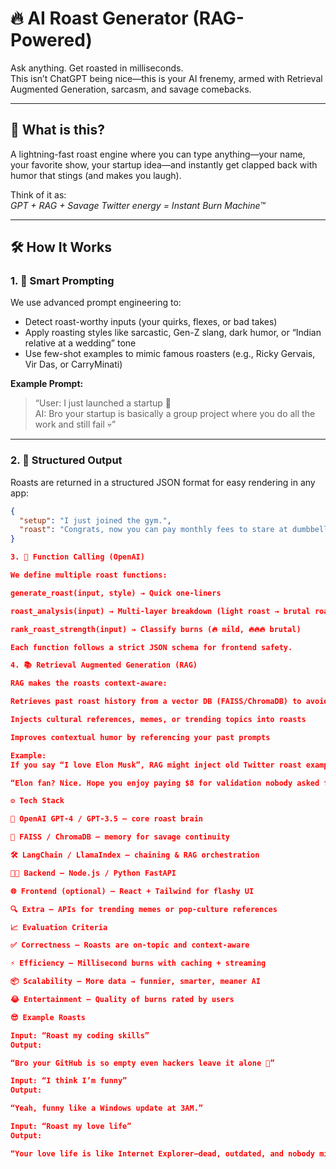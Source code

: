 # 🔥 AI Roast Generator (RAG-Powered)

Ask anything. Get roasted in milliseconds.  
This isn’t ChatGPT being nice—this is your AI frenemy, armed with Retrieval Augmented Generation, sarcasm, and savage comebacks.  

---

## 🚀 What is this?
A lightning-fast roast engine where you can type anything—your name, your favorite show, your startup idea—and instantly get clapped back with humor that stings (and makes you laugh).  

Think of it as:  
*GPT + RAG + Savage Twitter energy = Instant Burn Machine™*  

---

## 🛠️ How It Works

### 1. 🧠 Smart Prompting
We use advanced prompt engineering to:  
- Detect roast-worthy inputs (your quirks, flexes, or bad takes)  
- Apply roasting styles like sarcastic, Gen-Z slang, dark humor, or “Indian relative at a wedding” tone  
- Use few-shot examples to mimic famous roasters (e.g., Ricky Gervais, Vir Das, or CarryMinati)  

**Example Prompt:**  
> “User: I just launched a startup 🚀  
AI: Bro your startup is basically a group project where you do all the work and still fail 💀”  

---

### 2. 🧾 Structured Output
Roasts are returned in a structured JSON format for easy rendering in any app:  

```json
{
  "setup": "I just joined the gym.",
  "roast": "Congrats, now you can pay monthly fees to stare at dumbbells you’ll never lift 💪😭"
}

3. 🧩 Function Calling (OpenAI)

We define multiple roast functions:

generate_roast(input, style) → Quick one-liners

roast_analysis(input) → Multi-layer breakdown (light roast → brutal roast)

rank_roast_strength(input) → Classify burns (🔥 mild, 🔥🔥🔥 brutal)

Each function follows a strict JSON schema for frontend safety.

4. 📚 Retrieval Augmented Generation (RAG)

RAG makes the roasts context-aware:

Retrieves past roast history from a vector DB (FAISS/ChromaDB) to avoid repeating burns

Injects cultural references, memes, or trending topics into roasts

Improves contextual humor by referencing your past prompts

Example:
If you say “I love Elon Musk”, RAG might inject old Twitter roast examples before generating:

“Elon fan? Nice. Hope you enjoy paying $8 for validation nobody asked for 💸”

⚙️ Tech Stack

🧠 OpenAI GPT-4 / GPT-3.5 — core roast brain

💾 FAISS / ChromaDB — memory for savage continuity

🛠️ LangChain / LlamaIndex — chaining & RAG orchestration

🧑‍💻 Backend — Node.js / Python FastAPI

🌐 Frontend (optional) — React + Tailwind for flashy UI

🔍 Extra — APIs for trending memes or pop-culture references

📈 Evaluation Criteria

✅ Correctness — Roasts are on-topic and context-aware

⚡ Efficiency — Millisecond burns with caching + streaming

📦 Scalability — More data → funnier, smarter, meaner AI

😂 Entertainment — Quality of burns rated by users

😎 Example Roasts

Input: “Roast my coding skills”
Output:

“Bro your GitHub is so empty even hackers leave it alone 🥲”

Input: “I think I’m funny”
Output:

“Yeah, funny like a Windows update at 3AM.”

Input: “Roast my love life”
Output:

“Your love life is like Internet Explorer—dead, outdated, and nobody misses it 💔💻”
